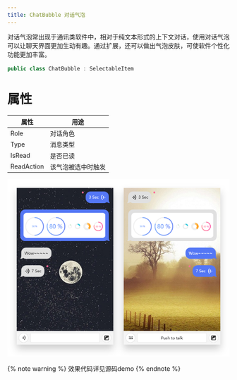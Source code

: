 ```yaml
---
title: ChatBubble 对话气泡
---
```


对话气泡常出现于通讯类软件中，相对于纯文本形式的上下文对话，使用对话气泡可以让聊天界面更加生动有趣。通过扩展，还可以做出气泡皮肤，可使软件个性化功能更加丰富。

```cs
public class ChatBubble : SelectableItem
```

# 属性

| 属性                   | 用途                |
| ---------------------- | -------------------|
| Role                   | 对话角色            |
| Type                   | 消息类型            |
| IsRead                 | 是否已读            |
| ReadAction             | 该气泡被选中时触发   |

![ChatBubble](https://raw.githubusercontent.com/HandyOrg/HandyOrgResource/master/HandyControl/Resources/ChatBubble.png)

{% note warning %}
效果代码详见源码demo
{% endnote %}